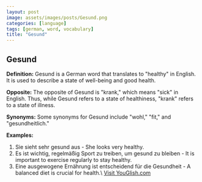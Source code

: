 ```yaml
---
layout: post
image: assets/images/posts/Gesund.png
categories: [language]
tags: [german, word, vocabulary]
title: "Gesund"
---
```


## Gesund

**Definition:** Gesund is a German word that translates to "healthy" in English. It is used to describe a state of well-being and good health.

**Opposite:** The opposite of Gesund is "krank," which means "sick" in English. Thus, while Gesund refers to a state of healthiness, "krank" refers to a state of illness.

**Synonyms:** Some synonyms for Gesund include "wohl," "fit," and "gesundheitlich."

**Examples:**
1. Sie sieht sehr gesund aus - She looks very healthy.
2. Es ist wichtig, regelmäßig Sport zu treiben, um gesund zu bleiben - It is important to exercise regularly to stay healthy.
3. Eine ausgewogene Ernährung ist entscheidend für die Gesundheit - A balanced diet is crucial for health.\ <a id="yg-widget-0" class="youglish-widget" data-query="Gesund" data-lang="german" data-components="8412" data-auto-start="0" data-bkg-color="theme_light" data-title="How%20to%20pronounce%20Gesund%20in%20German"  rel="nofollow" href="https://youglish.com">Visit YouGlish.com</a><script async src="https://youglish.com/public/emb/widget.js" charset="utf-8"></script>